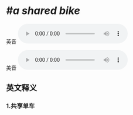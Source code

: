 # ***\#a shared bike*** 
英音
<audio src="./media/a shared bike1_AAC.aac" controls="controls"></audio>

美音
<audio src="./media/a shared bike2_AAC.aac" controls="controls"></audio>



  

英文释义
---
### 1.**共享单车**  


